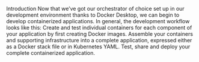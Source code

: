 
























Introduction
Now that we’ve got our orchestrator of choice set up in our development environment thanks to Docker Desktop, we can begin to develop containerized applications. In general, the development workflow looks like this:
Create and test individual containers for each component of your application by first creating Docker images.
Assemble your containers and supporting infrastructure into a complete application, expressed either as a Docker stack file or in Kubernetes YAML.
Test, share and deploy your complete containerized application.
